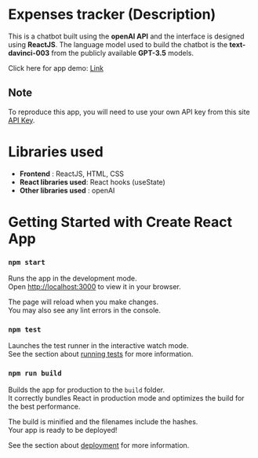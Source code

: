 # Expenses tracker (Description)
This is a chatbot built using the **openAI API** and the interface is designed using **ReactJS**. The language model used to build the chatbot is the **text-davinci-003** from the publicly available **GPT-3.5** models.

Click here for app demo: [Link](https://flourishing-madeleine-2ca7c4.netlify.app)


## Note
To reproduce this app, you will need to use your own API key from this site [API Key](https://help.openai.com/en/articles/4936850-where-do-i-find-my-secret-api-key). 

# Libraries used
- **Frontend** : ReactJS, HTML, CSS
- **React libraries used**: React hooks (useState)
- **Other libraries used** : openAI 

# Getting Started with Create React App
### `npm start`

Runs the app in the development mode.\
Open [http://localhost:3000](http://localhost:3000) to view it in your browser.

The page will reload when you make changes.\
You may also see any lint errors in the console.

### `npm test`

Launches the test runner in the interactive watch mode.\
See the section about [running tests](https://facebook.github.io/create-react-app/docs/running-tests) for more information.

### `npm run build`

Builds the app for production to the `build` folder.\
It correctly bundles React in production mode and optimizes the build for the best performance.

The build is minified and the filenames include the hashes.\
Your app is ready to be deployed!

See the section about [deployment](https://facebook.github.io/create-react-app/docs/deployment) for more information.
